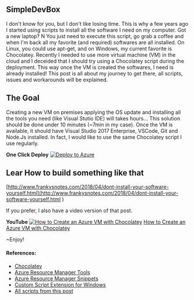 ## SimpleDevBox

I don't know for you, but I don't like losing time. This is why a few years ago I started using scripts to install all the software I need on my computer. Got a new laptop? N You just need to execute this script, go grab a coffee and when I'm back all my favorite (and required) softwares are all installed. On Linux, you could use apt-get, and on Windows, my current favorite is Chocolatey. Recently I needed to use more virtual machine (VM) in the cloud and I deceided that I should try using a Chocolatey script during the deployment. This way once the VM is created the softwares, I need is already installed! This post is all about my journey to get there, all scripts, issues and workarounds will be explained.

## The Goal

Creating a new VM on premises applying the OS update and installing all the tools you need (like Visual Stutio IDE) will takes hours... This solution should be done under 10 minutes (~7min in my case).
Once the VM is available, it should have Visual Studio 2017 Enterprise, VSCode, Git and Node.Js installed. In fact, I would like to use the same Chocolatey script I use regularly.

**One Click Deploy** [![Deploy to Azure](http://azuredeploy.net/deploybutton.png)](https://portal.azure.com/#create/Microsoft.Template/uri/https%3A%2F%2Fraw.githubusercontent.com%2FFBoucher%2FSimpleDevBox%2Fmaster%2Fazure-deploy.json)


## Lear How to build something like that

[http://www.frankysnotes.com/2018/04/dont-install-your-software-yourself.html](http://www.frankysnotes.com/2018/04/dont-install-your-software-yourself.html
)

If you prefer, I also have a video version of that post.

**YouTube**
[![How to Create an Azure VM with Chocolatey](http://i3.ytimg.com/vi/X-pTFoLZyX4/maxresdefault.jpg)](https://www.youtube.com/watch?v=X-pTFoLZyX4)
[How to Create an Azure VM with Chocolatey](http://i3.ytimg.com/vi/X-pTFoLZyX4/maxresdefault.jpg)

~Enjoy!

#### References:

* [Chocolatey](https://chocolatey.org/)
* [Azure Resource Manager Tools](https://marketplace.visualstudio.com/items?itemName=msazurermtools.azurerm-vscode-tools)
* [Azure Resource Manager Snippets](https://marketplace.visualstudio.com/items?itemName=samcogan.arm-snippets)
* [Custom Script Extension for Windows](https://docs.microsoft.com/en-us/azure/virtual-machines/windows/extensions-customscript)
* [All scripts from this post](https://github.com/FBoucher/SimpleDevBox)

